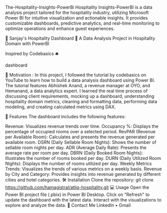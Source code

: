 The-Hospitality-Insights-PowerBi
Hospitality Insights-PowerBI is a data analysis project tailored for the hospitality industry, utilizing Microsoft Power BI for intuitive visualization and actionable insights. It provides customizable dashboards, predictive analytics, and real-time monitoring to optimize operations and enhance guest experiences.

🏨 Sanjay's Hospitality Dashboard 🧳
A Data Analysis Project in Hospitality Domain with PowerBI

Inspired by Codebasics 🛎️

dashboard

🎯 Motivation :
In this project, I followed the tutorial by codebasics on YouTube to learn how to build a data analysis dashboard using Power BI. The tutorial features Abhishek Anand, a revenue manager at OYO, and Hemanand, a data analytics expert. I learned the real time process of discussing client requirements, mocking up a dashboard, understanding hospitality domain metrics, cleaning and formatting data, performing data modeling, and creating calculated metrics using DAX.

🚀 Features
The dashboard includes the following features:

Revenue: Visualizes revenue trends over time.
Occupancy %: Displays the percentage of occupied rooms over a selected period.
RevPAR (Revenue per Available Room): Calculates and presents the revenue generated per available room.
DSRN (Daily Sellable Room Nights): Shows the number of sellable room nights per day.
ADR (Average Daily Rate): Presents the average rate per room per day.
DBRN (Daily Booked Room Nights): Illustrates the number of rooms booked per day.
DURN (Daily Utilized Room Nights): Displays the number of rooms utilized per day.
Weekly Metrics Trends: Visualizes the trends of various metrics on a weekly basis.
Revenue by City and Category: Provides insights into revenue generated by different cities and hotel categories.
🛠️ Installation
Clone the repository:
git clone https://github.com/hamagistral/atliq-hospitality.git
💻 Usage
Open the Power BI project file (.pbix) in Power BI Desktop.
Click on "Refresh" to update the dashboard with the latest data.
Interact with the visualizations to explore and analyze the data.
📨 Contact Me
LinkedIn • Gmail
